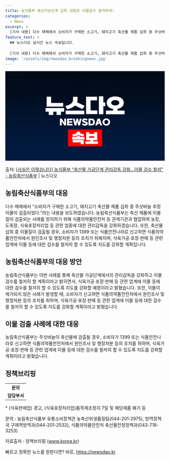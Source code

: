 ```yaml
---
title: 농식품부 축산가공단계 감독 강화로 이물검수 철저하게!
categories:
  - News
excerpt: >
  [기사 내용] 다수 매체에서 소비자가 구매한 소고기, 돼지고기 축산물 제품 섭취 중 주삿바늘 추정 이물이 검…
feature_text: >
  ## 뉴스다오 실시간 뉴스 속보입니다.

  [기사 내용] 다수 매체에서 소비자가 구매한 소고기, 돼지고기 축산물 제품 섭취 중 주삿바늘 추정 이물이 검…
image: '/assets/img/newsdao_breakingnews.jpg'
---
```


![뉴스다오 속보](/assets/img/newsdao_breakingnews.jpg)

<p>출처: <a href="https://newsdao.kr/3840" rel="dofollow">[사실은 이렇습니다] 농식품부 “축산물 가공단계 관리감독 강화…이물 검수 철저” - 농림축산식품부</a> | 뉴스다오</p>

<h2 data-ke-size="size26">농림축산식품부의 대응</h2>
<p data-ke-size="size16">다수 매체에서 “소비자가 구매한 소고기, 돼지고기 축산물 제품 섭취 중 주삿바늘 추정 이물이 검출되었다.”라는 내용을 보도하였습니다. 농림축산식품부는 축산 제품에 이물질이 검출되는 사례를 방지하기 위해 식품의약품안전처 등 관계기관과 협업하여 농장, 도축장, 식육포장처리업 등 관련 업종에 대한 관리감독을 강화하겠습니다. 또한, 축산물 섭취 중 이물질이 검출될 경우, 소비자가 1399 또는 식품안전나라로 신고하면 식품의약품안전처에서 원인조사 및 행정처분 등의 조치가 취해지며, 식육가공·포장·판매 등 관련 업계에 이물 등에 대한 검수를 철저히 할 수 있도록 지도를 강화할 계획입니다.</p>

<h2 data-ke-size="size26">농림축산식품부의 대응 방안</h2>
<p data-ke-size="size16">농림축산식품부는 이번 사례를 통해 축산물 가공단계에서의 관리감독을 강화하고 이물 검수를 철저히 할 계획이라고 밝히면서, 식육가공·포장·판매 등 관련 업계에 이물 등에 대한 검수를 철저히 할 수 있도록 지도를 강화할 예정이라고 밝혔습니다. 또한, 이물이 제거되지 않은 사례가 발생할 때, 소비자가 신고하면 식품의약품안전처에서 원인조사 및 행정처분 등의 조치를 취하며, 식육가공·포장·판매 등 관련 업계에 이물 등에 대한 검수를 철저히 할 수 있도록 지도를 강화할 계획이라고 밝혔습니다.</p>

<h2 data-ke-size="size26">이물 검출 사례에 대한 대응</h2>
<p data-ke-size="size16">농림축산식품부는 주삿바늘이 축산물에 검출될 경우, 소비자가 1399 또는 식품안전나라로 신고하면 식품의약품안전처에서 원인조사 및 행정처분 등의 조치를 취하며, 식육가공·포장·판매 등 관련 업계에 이물 등에 대한 검수를 철저히 할 수 있도록 지도를 강화할 계획이라고 밝혔습니다.</p>

<h2 data-ke-size="size26">정책브리핑</h2>
<table>
	<tbody>
		<tr>
			<td style="text-align: center; height: 17px;"><b>문의</b></td>
		</tr>
		<tr>
			<td style="text-align: center; height: 17px;"><b>담당부서</b></td>
		</tr>
	</tbody>
</table>
<p data-ke-size="size16">* (식육판매업) 경고, (식육포장처리업)품목제조정지 7일 및 해당제품 폐기 등</p>
<p data-ke-size="size16">문의 : 농림축산식품부 유통소비정책관 농축산위생품질팀(044-201-2975), 방역정책국 구제역방역과(044-201-2532), 식품의약품안전처 축산물안정정책과(043-719-3253)</p>
<p data-ke-size="size16">자료출처 : 정책브리핑 (<a href="https://www.korea.kr/" target="_blank">www.korea.kr</a>)</p>
 

빠르고 정확한 뉴스를 원한다면? 바로, <a href="https://newsdao.kr" rel="dofollow">https://newsdao.kr</a>


